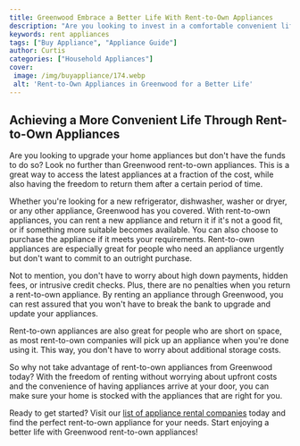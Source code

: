 ```yaml
---
title: Greenwood Embrace a Better Life With Rent-to-Own Appliances
description: "Are you looking to invest in a comfortable convenient lifestyle Rent-to-own appliances in Greenwood can help you get the luxury lifestyle youve been dreaming of Check out this blog post to learn more"
keywords: rent appliances
tags: ["Buy Appliance", "Appliance Guide"]
author: Curtis
categories: ["Household Appliances"]
cover: 
 image: /img/buyappliance/174.webp
 alt: 'Rent-to-Own Appliances in Greenwood for a Better Life'
---
```

## Achieving a More Convenient Life Through Rent-to-Own Appliances
Are you looking to upgrade your home appliances but don't have the funds to do so? Look no further than Greenwood rent-to-own appliances. This is a great way to access the latest appliances at a fraction of the cost, while also having the freedom to return them after a certain period of time.

Whether you're looking for a new refrigerator, dishwasher, washer or dryer, or any other appliance, Greenwood has you covered. With rent-to-own appliances, you can rent a new appliance and return it if it's not a good fit, or if something more suitable becomes available. You can also choose to purchase the appliance if it meets your requirements. Rent-to-own appliances are especially great for people who need an appliance urgently but don't want to commit to an outright purchase.

Not to mention, you don't have to worry about high down payments, hidden fees, or intrusive credit checks. Plus, there are no penalties when you return a rent-to-own appliance. By renting an appliance through Greenwood, you can rest assured that you won't have to break the bank to upgrade and update your appliances. 

Rent-to-own appliances are also great for people who are short on space, as most rent-to-own companies will pick up an appliance when you're done using it. This way, you don't have to worry about additional storage costs.

So why not take advantage of rent-to-own appliances from Greenwood today? With the freedom of renting without worrying about upfront costs and the convenience of having appliances arrive at your door, you can make sure your home is stocked with the appliances that are right for you.

Ready to get started? Visit our [list of appliance rental companies](./pages/appliance-rental) today and find the perfect rent-to-own appliance for your needs. Start enjoying a better life with Greenwood rent-to-own appliances!
